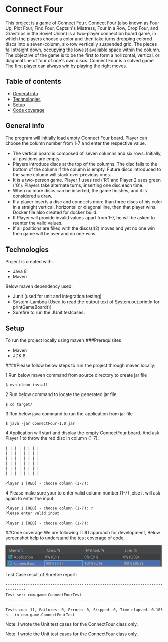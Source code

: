 # Connect Four
This project is a game of Connect Four. 
Connect Four (also known as Four Up, Plot Four, Find Four, Captain's Mistress, Four in a Row, Drop Four, and Gravitrips in the Soviet Union) is a two-player connection board game, in which the players choose a color and then take turns dropping colored discs into a seven-column, six-row vertically suspended grid. The pieces fall straight down, occupying the lowest available space within the column. The objective of the game is to be the first to form a horizontal, vertical, or diagonal line of four of one's own discs. Connect Four is a solved game. The first player can always win by playing the right moves. 

## Table of contents
* [General info](#general-info)
* [Technologies](#technologies)
* [Setup](#setup)
* [Code coverage](#code-coverage)

## General info
The program will initially load empty Connect Four board. Player can choose the column number from 1-7 and enter the respective value.

* The vertical board is composed of seven columns and six rows. Initially, all positions are empty.
* Players introduce discs at the top of the columns. The disc falls to the bottom of the column if the column is empty. Future discs introduced to the same column will stack over previous ones.
* It is a two-person game. Player 1 uses red ('R') and Player 2 uses green ('G'). Players take alternate turns, inserting one disc each time.
* When no more discs can be inserted, the game finishes, and it is considered a draw.
* If a player inserts a disc and connects more than three discs of his color in a straight vertical, horizontal or diagonal line, then that player wins.
Docker file also created for docker build.
* If Player will provide invalid values apart from 1-7, he will be asked to reenter the valid values.
* If all positions are filled with the discs(42) moves and yet no one win then game will be over and no one wins.

## Technologies
Project is created with:
* Java 8
* Maven 

Below maven dependency used:
- Junit (used for unit and integration testing)
- System-Lambda (Used to read the output text of System.out.println for printGameBoard())
- Surefire to run the JUnit testcases.
## Setup
To run the project locally using maven
###Prerequisites
* Maven
* JDK 8

####Please follow below steps to run the project through maven locally:

1 Run below maven command from source directory to create jar file
```
$ mvn clean install
```
2 Run below command to locate the generated jar file.
```
$ cd target/
```
3 Run below java command to run the application from jar file
```
$ java -jar ConnectFour-1.0.jar
```
4 Application will start and display the empty ConnectFour board. And ask Player 1 to throw the red disc in column (1-7).
```
| | | | | | | |
| | | | | | | |
| | | | | | | |
| | | | | | | |
| | | | | | | |
| | | | | | | |

Player 1 [RED] - choose column (1-7): 
```
4 Please make sure your to enter valid column number (1-7) ,else it will ask again to enter the input.
```
Player 1 [RED] - choose column (1-7): r
Please enter valid input

Player 1 [RED] - choose column (1-7):
```

##Code coverage
We are following TDD approach for development, Below screenshot help to understand the test coverage of code.
  
![plot](./resources/CodeCoverage.png)

Test Case result of Surefire report:
```
-------------------------------------------------------------------------------
Test set: com.game.ConnectFourTest
-------------------------------------------------------------------------------
Tests run: 11, Failures: 0, Errors: 0, Skipped: 0, Time elapsed: 0.183 s - in com.game.ConnectFourTest
```
Note: I wrote the Unit test cases for the ConnectFour class only.


Note: I wrote the Unit test cases for the ConnectFour class only.